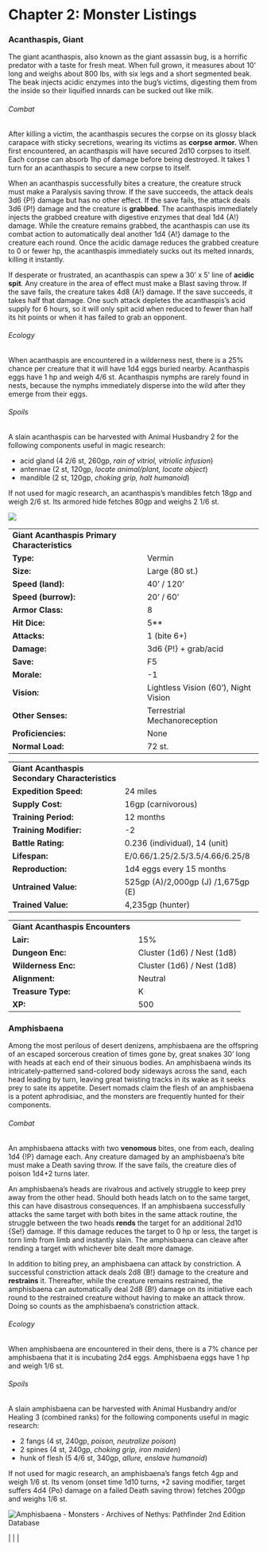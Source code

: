 # Chapter 2: Monster Listings

### Acanthaspis, Giant

The giant acanthaspis, also known as the giant assassin bug, is a horrific predator with a taste for fresh meat. When full grown, it measures about 10' long and weighs about 800 lbs, with six legs and a short segmented beak. The beak injects acidic enzymes into the bug’s victims, digesting them from the inside so their liquified innards can be sucked out like milk.

###### Combat

After killing a victim, the acanthaspis secures the corpse on its glossy black carapace with sticky secretions, wearing its victims as **corpse** **armor.** When first encountered, an acanthaspis will have secured 2d10 corpses to itself. Each corpse can absorb 1hp of damage before being destroyed. It takes 1 turn for an acanthaspis to secure a new corpse to itself.

When an acanthaspis successfully bites a creature, the creature struck must make a Paralysis saving throw. If the save succeeds, the attack deals 3d6 {P!} damage but has no other effect. If the save fails, the attack deals 3d6 {P!} damage and the creature is **grabbed**. The acanthaspis immediately injects the grabbed creature with digestive enzymes that deal 1d4 {A!} damage. While the creature remains grabbed, the acanthaspis can use its combat action to automatically deal another 1d4 {A!} damage to the creature each round. Once the acidic damage reduces the grabbed creature to 0 or fewer hp, the acanthaspis immediately sucks out its melted innards, killing it instantly.

If desperate or frustrated, an acanthaspis can spew a 30’ x 5’ line of **acidic spit**. Any creature in the area of effect must make a Blast saving throw. If the save fails, the creature takes 4d8 {A!} damage. If the save succeeds, it takes half that damage. One such attack depletes the acanthaspis’s acid supply for 6 hours, so it will only spit acid when reduced to fewer than half its hit points or when it has failed to grab an opponent.

###### Ecology

When acanthaspis are encountered in a wilderness nest, there is a 25% chance per creature that it will have 1d4 eggs buried nearby. Acanthaspis eggs have 1 hp and weigh 4/6 st. Acanthaspis nymphs are rarely found in nests, because the nymphs immediately disperse into the wild after they emerge from their eggs.

###### Spoils

A slain acanthaspis can be harvested with Animal Husbandry 2 for the following components useful in magic research:

* acid gland (4 2/6 st, 260gp, *rain of vitriol, vitriolic infusion*)
* antennae (2 st, 120gp, *locate animal/plant, locate object*)
* mandible (2 st, 120gp, *choking grip, halt humanoid*)

If not used for magic research, an acanthaspis’s mandibles fetch 18gp and weigh 2/6 st. Its armored hide fetches 80gp and weighs 2 1/6 st.

![](data:image/jpeg;base64...)

|  |  |
| --- | --- |
| **Giant Acanthaspis Primary Characteristics** | |
| **Type:** | Vermin |
| **Size:** | Large (80 st.) |
| **Speed (land):** | 40’ / 120’ |
| **Speed (burrow):** | 20’ / 60’ |
| **Armor Class:** | 8 |
| **Hit Dice:** | 5\*\* |
| **Attacks:** | 1 (bite 6+) |
| **Damage:** | 3d6 {P!} + grab/acid |
| **Save:** | F5 |
| **Morale:** | -1 |
| **Vision:** | Lightless Vision (60’), Night Vision |
| **Other Senses:** | Terrestrial Mechanoreception |
| **Proficiencies:** | None |
| **Normal Load:** | 72 st. |

|  |  |
| --- | --- |
| **Giant Acanthaspis Secondary Characteristics** | |
| **Expedition Speed:** | 24 miles |
| **Supply Cost:** | 16gp (carnivorous) |
| **Training Period:** | 12 months |
| **Training Modifier:** | -2 |
| **Battle Rating:** | 0.236 (individual), 14 (unit) |
| **Lifespan:** | E/0.66/1.25/2.5/3.5/4.66/6.25/8 |
| **Reproduction:** | 1d4 eggs every 15 months |
| **Untrained Value:** | 525gp (A)/2,000gp (J) /1,675gp (E) |
| **Trained Value:** | 4,235gp (hunter) |

|  |  |
| --- | --- |
| **Giant Acanthaspis Encounters** | |
| **Lair:** | 15% |
| **Dungeon Enc:** | Cluster (1d6) / Nest (1d8) |
| **Wilderness Enc:** | Cluster (1d6) / Nest (1d8) |
| **Alignment:** | Neutral |
| **Treasure Type:** | K |
| **XP:** | 500 |

### Amphisbaena

Among the most perilous of desert denizens, amphisbaena are the offspring of an escaped sorcerous creation of times gone by, great snakes 30’ long with heads at each end of their sinuous bodies. An amphisbaena winds its intricately-patterned sand-colored body sideways across the sand, each head leading by turn, leaving great twisting tracks in its wake as it seeks prey to sate its appetite. Desert nomads claim the flesh of an amphisbaena is a potent aphrodisiac, and the monsters are frequently hunted for their components.

###### Combat

An amphisbaena attacks with two **venomous** bites, one from each, dealing 1d4 {!P} damage each. Any creature damaged by an amphisbaena’s bite must make a Death saving throw. If the save fails, the creature dies of poison 1d4+2 turns later.

An amphisbaena’s heads are rivalrous and actively struggle to keep prey away from the other head. Should both heads latch on to the same target, this can have disastrous consequences. If an amphisbaena successfully attacks the same target with both bites in the same attack routine, the struggle between the two heads **rends** the target for an additional 2d10 {Se!} damage. If this damage reduces the target to 0 hp or less, the target is torn limb from limb and instantly slain. The amphisbaena can cleave after rending a target with whichever bite dealt more damage.

In addition to biting prey, an amphisbaena can attack by constriction. A successful constriction attack deals 2d8 {B!} damage to the creature and **restrains** it. Thereafter, while the creature remains restrained, the amphisbaena can automatically deal 2d8 {B!} damage on its initiative each round to the restrained creature without having to make an attack throw. Doing so counts as the amphisbaena’s constriction attack.

###### Ecology

When amphisbaena are encountered in their dens, there is a 7% chance per amphisbaena that it is incubating 2d4 eggs. Amphisbaena eggs have 1 hp and weigh 1/6 st.

###### Spoils

A slain amphisbaena can be harvested with Animal Husbandry and/or Healing 3 (combined ranks) for the following components useful in magic research:

* 2 fangs (4 st, 240gp, *poison, neutralize poison*)
* 2 spines (4 st, 240gp, *choking grip, iron maiden*)
* hunk of flesh (5 4/6 st, 340gp, *allure, enslave humanoid*)

If not used for magic research, an amphisbaena’s fangs fetch 4gp and weigh 1/6 st. Its venom (onset time 1d10 turns, +2 saving modifier, target suffers 4d4 {Po} damage on a failed Death saving throw) fetches 200gp and weighs 1/6 st.

![Amphisbaena - Monsters - Archives of Nethys: Pathfinder 2nd Edition Database](data:image/png;base64...)

|  |  |
